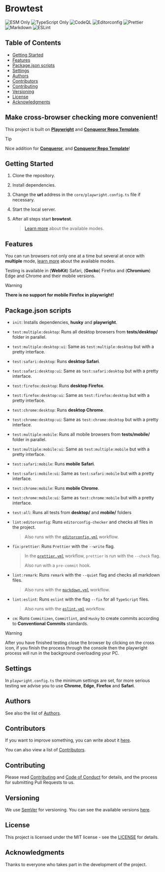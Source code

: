 # Browtest

![ESM Only](https://img.shields.io/badge/ESM-only-gray?labelColor=fe0)
![TypeScript Only](https://img.shields.io/badge/TypeScript-only-gray?labelColor=06f)
![CodeQL](https://img.shields.io/github/actions/workflow/status/Conqueror-Site-Builder/browtest/codeql.yml?label=CodeQL)
![Editorconfig](https://img.shields.io/github/actions/workflow/status/Conqueror-Site-Builder/browtest/editorconfig.yml?label=Editorconfig)
![Prettier](https://img.shields.io/github/actions/workflow/status/Conqueror-Site-Builder/browtest/prettier.yml?label=Prettier)
![Markdown](https://img.shields.io/github/actions/workflow/status/Conqueror-Site-Builder/browtest/markdown.yml?label=Markdown)
![ESLint](https://img.shields.io/github/actions/workflow/status/Conqueror-Site-Builder/browtest/eslint.yml?label=ESLint)

## Table of Contents

-   [Getting Started](#getting-started)
-   [Features](#features)
-   [Package.json scripts](#packagejson-scripts)
-   [Settings](#settings)
-   [Authors](#authors)
-   [Contributors](#contributors)
-   [Contributing](#contributing)
-   [Versioning](#versioning)
-   [License](#license)
-   [Acknowledgments](#acknowledgments)

## **Make cross-browser checking more convenient!**

This project is built on [**Playwright**](https://github.com/microsoft/playwright)
and [**Conqueror Repo Template**](https://github.com/Conqueror-Site-Builder/browtest).

> [!TIP]
> Nice addition for [**Conqueror**](https://github.com/Conqueror-Site-Builder/conqueror),
> and [**Conqueror Repo Template**](https://github.com/Conqueror-Site-Builder/browtest)!

## Getting Started

1.  Clone the repository.

1.  Install dependencies.

1.  Change the **url** address in the `core/playwright.config.ts` file if necessary.

1.  Start the local server.

1.  After all steps start **browtest**.

    > [Learn more](#packagejson-scripts) about the available modes.

## Features

You can run browsers not only one at a time but several at once
with **multiple** mode, [learn more](#packagejson-scripts)
about the available modes.

Testing is available in (**WebKit**) Safari, (**Gecko**) Firefox and
(**Chromium**) Edge and Chrome and their mobile versions.

> [!WARNING]
> **There is no support for mobile Firefox in playwright!**

## Package.json scripts

-   `init`: Installs dependencies, **husky** and **playwright**.

-   `test:multiple:desktop`: Runs all desktop browsers from **__tests__/desktop/**
    folder in parallel.

-   `test:multiple:desktop:ui`: Same as `test:multiple:desktop` but with
    a pretty interface.

-   `test:safari:desktop`: Runs **desktop Safari**.

-   `test:safari:desktop:ui`: Same as `test:safari:desktop` but with
    a pretty interface.

-   `test:firefox:desktop`: Runs **desktop Firefox**.

-   `test:firefox:desktop:ui`: Same as `test:firefox:desktop` but with
    a pretty interface.

-   `test:chrome:desktop`: Runs **desktop Chrome**.

-   `test:chrome:desktop:ui`: Same as `test:chrome:desktop` but with
    a pretty interface.

-   `test:multiple:mobile`: Runs all mobile browsers from **__tests__/mobile/**
    folder in parallel.

-   `test:multiple:mobile:ui`: Same as `test:multiple:mobile` but with
    a pretty interface.

-   `test:safari:mobile`: Runs **mobile Safari**.

-   `test:safari:mobile:ui`: Same as `test:safari:mobile` but with
    a pretty interface.

-   `test:chrome:mobile`: Runs **mobile Chrome**.

-   `test:chrome:mobile:ui`: Same as `test:chrome:mobile` but with
    a pretty interface.

-   `test:all`: Runs all tests from **desktop/** and **mobile/** folders

-   `lint:editorconfig`: Runs `editorconfig-checker` and
    checks all files in the project.

    > Also runs with the [`editorconfig.yml`](https://github.com/Conqueror-Site-Builder/browtest/blob/main/.github/workflows/editorconfig.yml) workflow.

-   `fix:prettier`: Runs `Prettier` with the `--write` flag.

    > In the [`prettier.yml`](https://github.com/Conqueror-Site-Builder/browtest/blob/main/.github/workflows/prettier.yml)
    > workflow, `prettier` is run with the `--check` flag.
    >
    > Also run with a `pre-commit` hook.

-   `lint:remark`: Runs `remark` with the `--quiet` flag and
    checks all markdown files.

    > Also runs with the [`markdown.yml`](https://github.com/Conqueror-Site-Builder/browtest/blob/main/.github/workflows/markdown.yml) workflow.

-   `lint:eslint`: Runs `eslint` with the flag `--fix`
    for all `TypeScript` files.

    > Also runs with the [`eslint.yml`](https://github.com/Conqueror-Site-Builder/browtest/blob/main/.github/workflows/eslint.yml) workflow.

-   `cm`: Runs `Commitizen`, `Commitlint`, and `Husky` to create commits
    according to **Conventional Commits** standards.

> [!WARNING]
> After you have finished testing close the browser by clicking on the cross icon,
> if you finish the process through the console then the playwright process will
> run in the background overloading your PC.

## Settings

In `playwright.config.ts` the minimum settings are set,
for more serious testing we advise you to use **Chrome**, **Edge**, **Firefox**
and **Safari**.

## Authors

See also the list of [Authors](AUTHORS.md).

## Contributors

If you want to improve something, you can write about it
[here](https://github.com/Conqueror-Site-Builder/browtest/issues/new/choose).

You can also view a list of [Contributors](CONTRIBUTORS.md).

## Contributing

Please read [Contributing](CONTRIBUTING.md)
and [Code of Conduct](CODE_OF_CONDUCT.md) for details,
and the process for submitting Pull Requests to us.

## Versioning

We use [SemVer](https://semver.org) for versioning.
You can see the available versions
[here](https://github.com/Conqueror-Site-Builder/browtest/tags).

## License

This project is licensed under the MIT license - see the
[LICENSE](LICENSE) for details.

## Acknowledgments

Thanks to everyone who takes part in the development of the project.
